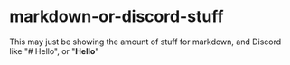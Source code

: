 # markdown-or-discord-stuff
This may just be showing the amount of stuff for markdown, and Discord like "# Hello", or "**Hello**"
